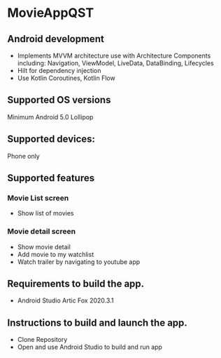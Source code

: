 # MovieAppQST

## Android development
- Implements MVVM architecture use with Architecture Components including: Navigation, ViewModel, LiveData, DataBinding, Lifecycles
- Hilt for dependency injection
- Use Kotlin Coroutines, Kotlin Flow
 ## Supported OS versions
 Minimum Android 5.0 Lollipop
 ## Supported devices: 
 Phone only
 ## Supported features
  ### Movie List screen
  - Show list of movies
  ### Movie detail screen
  - Show movie detail
  - Add movie to my watchlist
  - Watch trailer by navigating to youtube app
  
 ## Requirements to build the app.
  - Android Studio Artic Fox 2020.3.1
 ## Instructions to build and launch the app.
- Clone Repository
- Open and use Android Studio to build and run app

